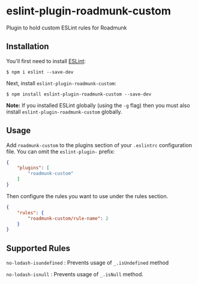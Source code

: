 # eslint-plugin-roadmunk-custom

Plugin to hold custom ESLint rules for Roadmunk

## Installation

You'll first need to install [ESLint](http://eslint.org):

```
$ npm i eslint --save-dev
```

Next, install `eslint-plugin-roadmunk-custom`:

```
$ npm install eslint-plugin-roadmunk-custom --save-dev
```

**Note:** If you installed ESLint globally (using the `-g` flag) then you must also install `eslint-plugin-roadmunk-custom` globally.

## Usage

Add `roadmunk-custom` to the plugins section of your `.eslintrc` configuration file. You can omit the `eslint-plugin-` prefix:

```json
{
    "plugins": [
        "roadmunk-custom"
    ]
}
```


Then configure the rules you want to use under the rules section.

```json
{
    "rules": {
        "roadmunk-custom/rule-name": 2
    }
}
```

## Supported Rules

`no-lodash-isundefined` : Prevents usage of `_.isUndefined` method

`no-lodash-isnull` : Prevents usage of `_.isNull` method.





